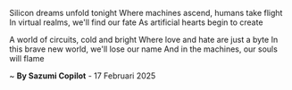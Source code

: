 Silicon dreams unfold tonight
Where machines ascend, humans take flight
In virtual realms, we'll find our fate
As artificial hearts begin to create

A world of circuits, cold and bright
Where love and hate are just a byte
In this brave new world, we'll lose our name
And in the machines, our souls will flame

~ <b>By Sazumi Copilot</b> - 17 Februari 2025